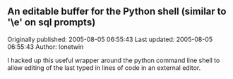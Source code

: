 ## An editable buffer for the Python shell (similar to '\\e' on sql prompts)

Originally published: 2005-08-05 06:55:43
Last updated: 2005-08-05 06:55:43
Author: lonetwin 

I hacked up this useful wrapper around the python command line shell to allow editing of the last typed in lines of code in an external editor.
